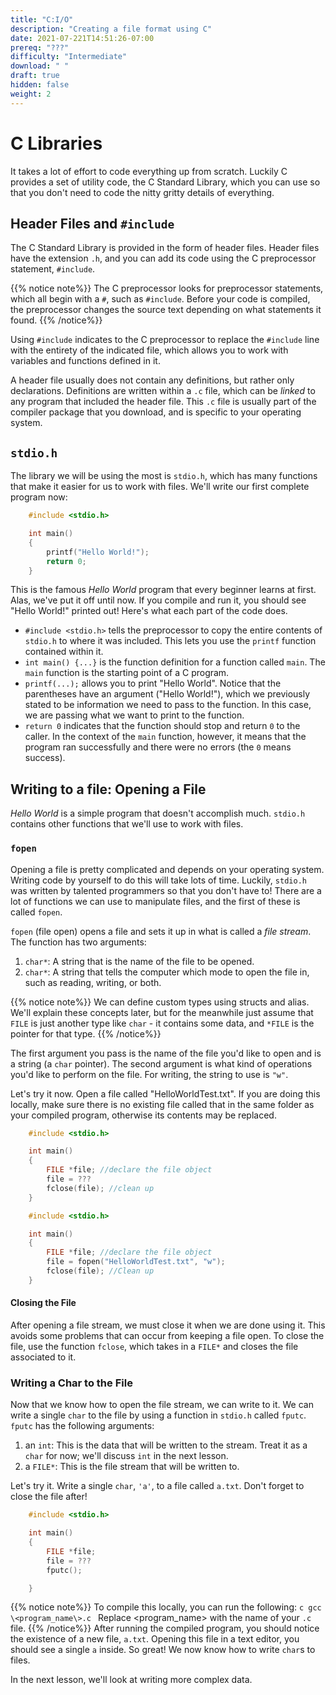 ```yaml
---
title: "C:I/O"
description: "Creating a file format using C"
date: 2021-07-221T14:51:26-07:00
prereq: "???"
difficulty: "Intermediate"
download: " "
draft: true
hidden: false 
weight: 2
---
```


# C Libraries
It takes a lot of effort to code everything up from scratch. Luckily C provides a set of utility code, the C Standard Library, which you can use so that you don't need to code the nitty gritty details of everything.

## Header Files and `#include`
The C Standard Library is provided in the form of header files. Header files have the extension `.h`, and you can add its code using the C preprocessor statement, `#include`.

{{% notice note%}}
    The C preprocessor looks for preprocessor statements, which all begin with a `#`, such as `#include`. Before your code is compiled, the preprocessor changes the source text depending on what statements it found.
{{% /notice%}}

Using `#include` indicates to the C preprocessor to replace the `#include` line with the entirety of the indicated file, which allows you to work with variables and functions defined in it.

A header file usually does not contain any definitions, but rather only declarations. Definitions are written within a `.c` file, which can be *linked* to any program that included the header file. This `.c` file is usually part of the compiler package that you download, and is specific to your operating system.

## `stdio.h`
The library we will be using the most is `stdio.h`, which has many functions that make it easier for us to work with files. We'll write our first complete program now:
<!--Replit section-->
```c
    #include <stdio.h>

    int main()
    {
        printf("Hello World!");
        return 0;
    }
```
<!--End replit section-->
This is the famous *Hello World* program that every beginner learns at first. Alas, we've put it off until now. If you compile and run it, you should see "Hello World!" printed out! Here's what each part of the code does.
* `#include <stdio.h>` tells the preprocessor to copy the entire contents of `stdio.h` to where it was included. This lets you use the `printf` function contained within it.
* `int main() {...}` is the function definition for a function called `main`. The `main` function is the starting point of a C program.
* `printf(...);` allows you to print "Hello World". Notice that the parentheses have an argument ("Hello World!"), which we previously stated to be information we need to pass to the function. In this case, we are passing what we want to print to the function.
* `return 0` indicates that the function should stop and return `0` to the caller. In the context of the `main` function, however, it means that the program ran successfully and there were no errors (the `0` means success).

## Writing to a file: Opening a File
*Hello World* is a simple program that doesn't accomplish much. `stdio.h` contains other functions that we'll use to work with files.

### `fopen`
Opening a file is pretty complicated and depends on your operating system. Writing code by yourself to do this will take lots of time. Luckily, `stdio.h` was written by talented programmers so that you don't have to! There are a lot of functions we can use to manipulate files, and the first of these is called `fopen`.

`fopen` (file open) opens a file and sets it up in what is called a *file stream*. The function has two arguments:
1. `char*`: A string that is the name of the file to be opened.
2. `char*`: A string that tells the computer which mode to open the file in, such as reading, writing, or both.

{{% notice note%}}
    We can define custom types using structs and alias. We'll explain these concepts later, but for the meanwhile just assume that `FILE` is just another type like `char` - it contains some data, and `*FILE` is the pointer for that type.
{{% /notice%}}

The first argument you pass is the name of the file you'd like to open and is a string (a `char` pointer). The second argument is what kind of operations you'd like to perform on the file. For writing, the string to use is `"w"`.

Let's try it now. Open a file called "HelloWorldTest.txt". If you are doing this locally, make sure there is no existing file called that in the same folder as your compiled program, otherwise its contents may be replaced.
<!--Begin replit section (SKELETON)-->
```c
    #include <stdio.h>

    int main() 
    {
        FILE *file; //declare the file object
        file = ???
        fclose(file); //clean up
    }
```
<!--End replit section (SKELETON)-->
<!--Begin replit section (SOLUTION)-->
```c
    #include <stdio.h>

    int main()
    {
        FILE *file; //declare the file object
        file = fopen("HelloWorldTest.txt", "w");
        fclose(file); //Clean up
    }
```
<!--End replit section (SOLUTION)-->

#### Closing the File
After opening a file stream, we must close it when we are done using it. This avoids some problems that can occur from keeping a file open. To close the file, use the function `fclose`, which takes in a `FILE*` and closes the file associated to it.

### Writing a Char to the File
Now that we know how to open the file stream, we can write to it. We can write a single `char` to the file by using a function in `stdio.h` called `fputc`. `fputc` has the following arguments:
1. an `int`: This is the data that will be written to the stream. Treat it as a `char` for now; we'll discuss `int` in the next lesson.
2. a `FILE*`: This is the file stream that will be written to.

Let's try it. Write a single `char`, `'a'`, to a file called `a.txt`. Don't forget to close the file after!
<!--Begin replit section (SKELETON)-->
```c
    #include <stdio.h>

    int main()
    {
        FILE *file;
        file = ???
        fputc();

    }

```
<!--End replit section (SKELETON)-->
{{% notice note%}}
    To compile this locally, you can run the following:
    ```c
        gcc \<program_name\>.c
    ```
    Replace \<program_name\> with the name of your `.c` file.
{{% /notice%}}
After running the compiled program, you should notice the existence of a new file, `a.txt`. Opening this file in a text editor, you should see a single `a` inside. So great! We now know how to write `char`s to files.

In the next lesson, we'll look at writing more complex data.